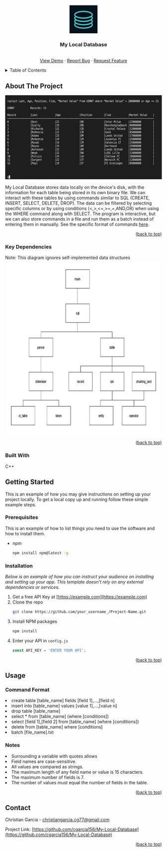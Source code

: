 <a name="readme-top"></a>

<!-- PROJECT LOGO -->
<br />
<div align="center">
  <a href="https://github.com/cgarcia156/My-Local-Database">
    <img src="images/DB.png" alt="Logo" width="90" height="90">
  </a>
  
  <h3 align="center">My Local Database</h3>

  <p align="center">
    <br />
    <a href="https://github.com/cgarcia156/My-Local-Database">View Demo</a>
    ·
    <a href="https://github.com/cgarcia156/My-Local-Database/issues">Report Bug</a>
    ·
    <a href="https://github.com/cgarcia156/My-Local-Database/issues">Request Feature</a>
  </p>
</div>



<!-- TABLE OF CONTENTS -->
<details>
  <summary>Table of Contents</summary>
  <ol>
    <li>
      <a href="#about-the-project">About The Project</a>
      <ul>
        <li><a href="#key-dependencies">Key Dependencies</a></li>
        <li><a href="#built-with">Built With</a></li>
      </ul>
    </li>
    <li>
      <a href="#getting-started">Getting Started</a>
      <ul>
        <li><a href="#prerequisites">Prerequisites</a></li>
        <li><a href="#installation">Installation</a></li>
      </ul>
    </li>
    <li><a href="#usage">Usage</a></li>
    <li><a href="#contact">Contact</a></li>
  </ol>
</details>



<!-- ABOUT THE PROJECT -->
## About The Project
  
<img src="images/usmnt_example.png" alt="Example" width="600" height="270">

My Local Database stores data locally on the device's disk, with the information for each table being stored in its own binary file.
We can interact with these tables by using commands similar to SQL (CREATE, INSERT, SELECT, DELETE, DROP). The data can be filtered 
by selecting specific columns or by using conditions (<,>,<=,>=,=,AND,OR) when using the WHERE command along with SELECT. 
The program is interactive, but we can also store commands in a file and run them as a batch instead of entering them in manually.
See the specific format of commands <a href="#usage">here</a>.

<p align="right">(<a href="#readme-top">back to top</a>)</p>

### Key Dependencies
Note: This diagram ignores self-implemented data structures
<img src="images/dependencies.png" alt="Dependencies" width="790" height="560">

<p align="right">(<a href="#readme-top">back to top</a>)</p>

### Built With

C++


<!-- GETTING STARTED -->
## Getting Started

This is an example of how you may give instructions on setting up your project locally.
To get a local copy up and running follow these simple example steps.

### Prerequisites

This is an example of how to list things you need to use the software and how to install them.
* npm
  ```sh
  npm install npm@latest -g
  ```

### Installation

_Below is an example of how you can instruct your audience on installing and setting up your app. This template doesn't rely on any external dependencies or services._

1. Get a free API Key at [https://example.com](https://example.com)
2. Clone the repo
   ```sh
   git clone https://github.com/your_username_/Project-Name.git
   ```
3. Install NPM packages
   ```sh
   npm install
   ```
4. Enter your API in `config.js`
   ```js
   const API_KEY = 'ENTER YOUR API';
   ```

<p align="right">(<a href="#readme-top">back to top</a>)</p>


<!-- USAGE EXAMPLES -->
## Usage

### Command Format
<li> create table [table_name] fields [field 1],...,[field n] </li>
<li> insert into [table_name] values [value 1],...,[value n] </li>
<li> drop table [table_name] </li>
<li> select * from [table_name] (where [conditions]) </li>
<li> select [field 1],[field 2] from [table_name] (where [conditions]) </li>
<li> delete from [table_name] where [conditions] </li>
<li> batch [file_name].txt </li>

### Notes
<li> Surrounding a variable with quotes allows </li>
<li> Field names are case-sensitive. </li>
<li> All values are compared as strings. </li>
<li> The maximum length of any field name or value is 15 characters. </li>
<li> The maximum number of fields is 7. </li>
<li> The number of values must equal the number of fields in the table. </li>

<p align="right">(<a href="#readme-top">back to top</a>)</p>


<!-- CONTACT -->
## Contact

Christian Garcia - christiangarcia.cg77@gmail.com

Project Link: [https://github.com/cgarcia156/My-Local-Database](https://github.com/cgarcia156/My-Local-Database)

<p align="right">(<a href="#readme-top">back to top</a>)</p>

[product-screenshot]: images/screenshot.png

